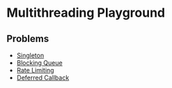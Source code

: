 # Multithreading Playground


## Problems

* [Singleton](src/main/java/com/sergeyvolkodav/singleton/README.md)
* [Blocking Queue](src/main/java/com/sergeyvolkodav/queue/README.md)
* [Rate Limiting](src/main/java/com/sergeyvolkodav/tokenbucket/README.md)
* [Deferred Callback](src/main/java/com/sergeyvolkodav/deferredcallback/README.md)
